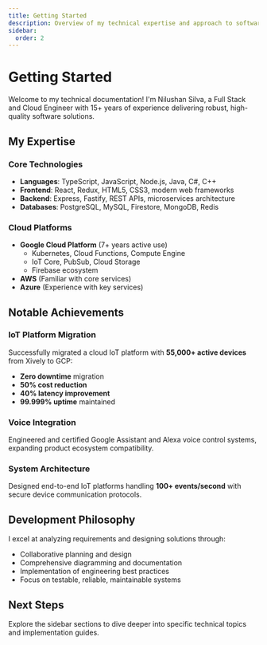 ```yaml
---
title: Getting Started
description: Overview of my technical expertise and approach to software development.
sidebar:
  order: 2
---
```


# Getting Started

Welcome to my technical documentation! I'm Nilushan Silva, a Full Stack and Cloud Engineer with 15+ years of experience delivering robust, high-quality software solutions.

## My Expertise

### Core Technologies
- **Languages**: TypeScript, JavaScript, Node.js, Java, C#, C++
- **Frontend**: React, Redux, HTML5, CSS3, modern web frameworks
- **Backend**: Express, Fastify, REST APIs, microservices architecture
- **Databases**: PostgreSQL, MySQL, Firestore, MongoDB, Redis

### Cloud Platforms
- **Google Cloud Platform** (7+ years active use)
  - Kubernetes, Cloud Functions, Compute Engine
  - IoT Core, PubSub, Cloud Storage
  - Firebase ecosystem
- **AWS** (Familiar with core services)
- **Azure** (Experience with key services)

## Notable Achievements

### IoT Platform Migration
Successfully migrated a cloud IoT platform with **55,000+ active devices** from Xively to GCP:
- **Zero downtime** migration
- **50% cost reduction**
- **40% latency improvement** 
- **99.999% uptime** maintained

### Voice Integration
Engineered and certified Google Assistant and Alexa voice control systems, expanding product ecosystem compatibility.

### System Architecture
Designed end-to-end IoT platforms handling **100+ events/second** with secure device communication protocols.

## Development Philosophy

I excel at analyzing requirements and designing solutions through:
- Collaborative planning and design
- Comprehensive diagramming and documentation
- Implementation of engineering best practices
- Focus on testable, reliable, maintainable systems

## Next Steps

Explore the sidebar sections to dive deeper into specific technical topics and implementation guides.
